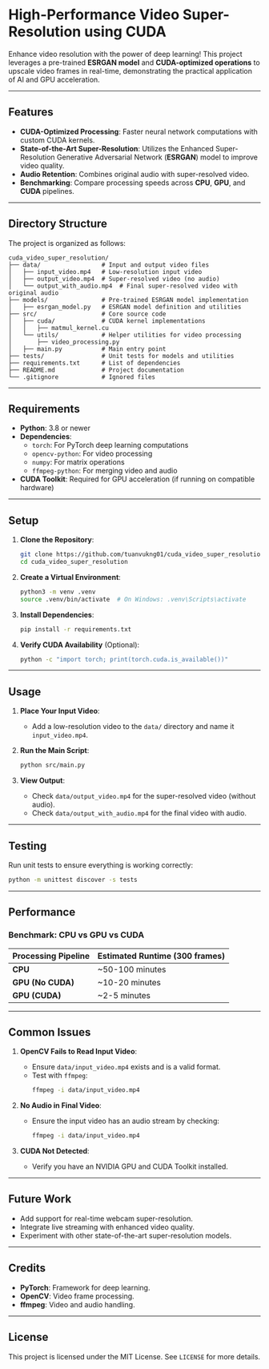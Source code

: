 
# **High-Performance Video Super-Resolution using CUDA**

Enhance video resolution with the power of deep learning! This project leverages a pre-trained **ESRGAN model** and **CUDA-optimized operations** to upscale video frames in real-time, demonstrating the practical application of AI and GPU acceleration.

---

## **Features**
- **CUDA-Optimized Processing**: Faster neural network computations with custom CUDA kernels.
- **State-of-the-Art Super-Resolution**: Utilizes the Enhanced Super-Resolution Generative Adversarial Network (**ESRGAN**) model to improve video quality.
- **Audio Retention**: Combines original audio with super-resolved video.
- **Benchmarking**: Compare processing speeds across **CPU**, **GPU**, and **CUDA** pipelines.

---

## **Directory Structure**
The project is organized as follows:
```plaintext
cuda_video_super_resolution/
├── data/                 # Input and output video files
│   ├── input_video.mp4   # Low-resolution input video
│   ├── output_video.mp4  # Super-resolved video (no audio)
│   └── output_with_audio.mp4  # Final super-resolved video with original audio
├── models/               # Pre-trained ESRGAN model implementation
│   ├── esrgan_model.py   # ESRGAN model definition and utilities
├── src/                  # Core source code
│   ├── cuda/             # CUDA kernel implementations
│   │   ├── matmul_kernel.cu
│   └── utils/            # Helper utilities for video processing
│       ├── video_processing.py
│   ├── main.py           # Main entry point
├── tests/                # Unit tests for models and utilities
├── requirements.txt      # List of dependencies
├── README.md             # Project documentation
└── .gitignore            # Ignored files
```

---

## **Requirements**
- **Python**: 3.8 or newer
- **Dependencies**:
  - `torch`: For PyTorch deep learning computations
  - `opencv-python`: For video processing
  - `numpy`: For matrix operations
  - `ffmpeg-python`: For merging video and audio
- **CUDA Toolkit**: Required for GPU acceleration (if running on compatible hardware)

---

## **Setup**
1. **Clone the Repository**:
   ```bash
   git clone https://github.com/tuanvukng01/cuda_video_super_resolution.git
   cd cuda_video_super_resolution
   ```

2. **Create a Virtual Environment**:
   ```bash
   python3 -m venv .venv
   source .venv/bin/activate  # On Windows: .venv\Scripts\activate
   ```

3. **Install Dependencies**:
   ```bash
   pip install -r requirements.txt
   ```

4. **Verify CUDA Availability** (Optional):
   ```bash
   python -c "import torch; print(torch.cuda.is_available())"
   ```

---

## **Usage**

1. **Place Your Input Video**:
   - Add a low-resolution video to the `data/` directory and name it `input_video.mp4`.

2. **Run the Main Script**:
   ```bash
   python src/main.py
   ```

3. **View Output**:
   - Check `data/output_video.mp4` for the super-resolved video (without audio).
   - Check `data/output_with_audio.mp4` for the final video with audio.

---

## **Testing**
Run unit tests to ensure everything is working correctly:
```bash
python -m unittest discover -s tests
```

---

## **Performance**
### **Benchmark: CPU vs GPU vs CUDA**
| **Processing Pipeline** | **Estimated Runtime (300 frames)** |
|--------------------------|------------------------------------|
| **CPU**                 | ~50-100 minutes                  |
| **GPU (No CUDA)**        | ~10-20 minutes                   |
| **GPU (CUDA)**           | ~2-5 minutes                     |

---

## **Common Issues**
1. **OpenCV Fails to Read Input Video**:
   - Ensure `data/input_video.mp4` exists and is a valid format.
   - Test with `ffmpeg`:
     ```bash
     ffmpeg -i data/input_video.mp4
     ```

2. **No Audio in Final Video**:
   - Ensure the input video has an audio stream by checking:
     ```bash
     ffmpeg -i data/input_video.mp4
     ```

3. **CUDA Not Detected**:
   - Verify you have an NVIDIA GPU and CUDA Toolkit installed.

---

## **Future Work**
- Add support for real-time webcam super-resolution.
- Integrate live streaming with enhanced video quality.
- Experiment with other state-of-the-art super-resolution models.

---

## **Credits**
- **PyTorch**: Framework for deep learning.
- **OpenCV**: Video frame processing.
- **ffmpeg**: Video and audio handling.

---

## **License**
This project is licensed under the MIT License. See `LICENSE` for more details.
